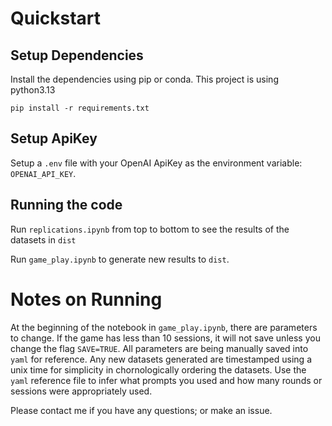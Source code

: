 # Quickstart

## Setup Dependencies

Install the dependencies using pip or conda. This project is using python3.13

    pip install -r requirements.txt

## Setup ApiKey

Setup a `.env` file with your OpenAI ApiKey as the environment variable: `OPENAI_API_KEY`.

## Running the code

Run `replications.ipynb` from top to bottom to see the results of the datasets in `dist`

Run `game_play.ipynb` to generate new results to `dist`.

# Notes on Running

At the beginning of the notebook in `game_play.ipynb`, there are parameters to change. If the game has less than 10 sessions, it will not save unless you change the flag `SAVE=TRUE`. All parameters are being manually saved into `yaml` for reference. Any new datasets generated are timestamped using a unix time for simplicity in chornologically ordering the datasets. Use the `yaml` reference file to infer what prompts you used and how many rounds or sessions were appropriately used. 


Please contact me if you have any questions; or make an issue. 
